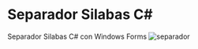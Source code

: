 # Separador Silabas C#
Separador Silabas C# con Windows Forms
<img src="https://image.ibb.co/mqnPbF/separador.jpg" alt="separador" border="0">
